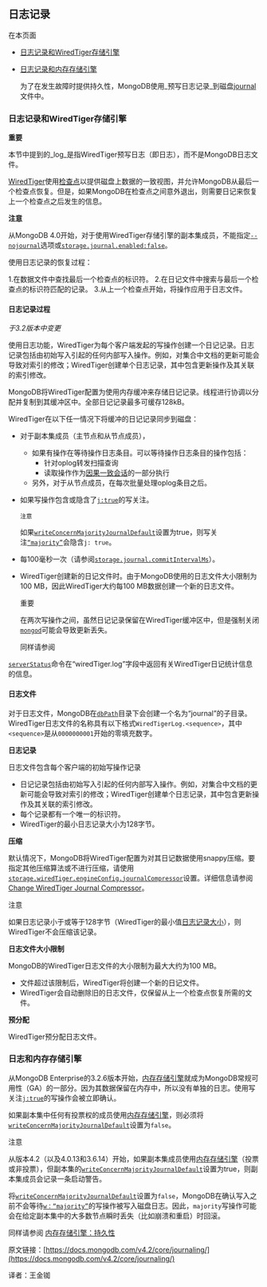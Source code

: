 ## 日志记录

在本页面

* [日志记录和WiredTiger存储引擎](https://docs.mongodb.com/v4.2/core/journaling/#journaling-and-the-wiredtiger-storage-engine)
* [日志记录和内存存储引擎](https://docs.mongodb.com/v4.2/core/journaling/#journaling-and-the-in-memory-storage-engine)

  为了在发生故障时提供持久性，MongoDB使用_预写日志记录_到磁盘[journal](https://docs.mongodb.com/v4.2/reference/glossary/#term-journal)文件中。

### 日志记录和WiredTiger存储引擎

**重要**

本节中提到的_log_是指WiredTiger预写日志（即日志），而不是MongoDB日志文件。

[WiredTiger](https://docs.mongodb.com/v4.2/core/wiredtiger/)使用[检查点](https://docs.mongodb.com/v4.2/core/wiredtiger/#storage-wiredtiger-checkpoints)以提供磁盘上数据的一致视图，并允许MongoDB从最后一个检查点恢复。但是，如果MongoDB在检查点之间意外退出，则需要日记来恢复上一个检查点之后发生的信息。

**注意**

从MongoDB 4.0开始，对于使用WiredTiger存储引擎的副本集成员，不能指定[`--nojournal`](https://docs.mongodb.com/v4.2/reference/program/mongod/#cmdoption-mongod-nojournal)选项或[`storage.journal.enabled:false`](https://docs.mongodb.com/v4.2/reference/configuration-options/#storage.journal.enabled)。

使用日志记录的恢复过程：

1.在数据文件中查找最后一个检查点的标识符。 2.在日记文件中搜索与最后一个检查点的标识符匹配的记录。 3.从上一个检查点开始，将操作应用于日志文件。

#### 日志记录过程

_于3.2版本中变更_

使用日志功能，WiredTiger为每个客户端发起的写操作创建一个日记记录。日志记录包括由初始写入引起的任何内部写入操作。例如，对集合中文档的更新可能会导致对索引的修改；WiredTiger创建单个日志记录，其中包含更新操作及其关联的索引修改。

MongoDB将WiredTiger配置为使用内存缓冲来存储日记记录。线程进行协调以分配并复制到其缓冲区中。全部日记记录最多可缓存128kB。

WiredTiger在以下任一情况下将缓冲的日记记录同步到磁盘：

* 对于副本集成员（主节点和从节点成员），
  * 如果有操作在等待操作日志条目。可以等待操作日志条目的操作包括：
    * 针对oplog转发扫描查询
    * 读取操作作为[因果一致会话](https://docs.mongodb.com/v4.2/core/read-isolation-consistency-recency/#causal-consistency)的一部分执行
  * 另外，对于从节点成员，在每次批量处理oplog条目之后。
* 如果写操作包含或隐含了[`j:true`](https://docs.mongodb.com/v4.2/reference/write-concern/#writeconcern.j)的写关注。

  ```text
  注意
  ```

  如果[`writeConcernMajorityJournalDefault`](https://docs.mongodb.com/v4.2/reference/replica-configuration/#rsconf.writeConcernMajorityJournalDefault)设置为true，则写关注[`“majority”`](https://docs.mongodb.com/v4.2/reference/write-concern/#writeconcern.%22majority%22)会隐含`j: true`。

* 每100毫秒一次（请参阅[`storage.journal.commitIntervalMs`](https://docs.mongodb.com/v4.2/reference/configuration-options/#storage.journal.commitIntervalMs)）。
* WiredTiger创建新的日记文件时。由于MongoDB使用的日志文件大小限制为100 MB，因此WiredTiger大约每100 MB数据创建一个新的日志文件。

  重要

  在两次写操作之间，虽然日记记录保留在WiredTiger缓冲区中，但是强制关闭[`mongod`](https://docs.mongodb.com/v4.2/reference/program/mongod/#bin.mongod)可能会导致更新丢失。

  同样请参阅

[`serverStatus`](https://docs.mongodb.com/v4.2/reference/command/serverStatus/#dbcmd.serverStatus)命令在“wiredTiger.log”字段中返回有关WiredTiger日记统计信息的信息。

#### 日志文件

对于日志文件，MongoDB在[`dbPath`](https://docs.mongodb.com/v4.2/reference/configuration-options/#storage.dbPath)目录下会创建一个名为“journal”的子目录。 WiredTiger日志文件的名称具有以下格式`WiredTigerLog.<sequence>`，其中`<sequence>`是从`0000000001`开始的零填充数字。

**日志记录**

日志文件包含每个客户端的初始写操作记录

* 日记记录包括由初始写入引起的任何内部写入操作。例如，对集合中文档的更新可能会导致对索引的修改；WiredTiger创建单个日志记录，其中包含更新操作及其关联的索引修改。
* 每个记录都有一个唯一的标识符。
* WiredTiger的最小日志记录大小为128字节。

**压缩**

默认情况下，MongoDB将WiredTiger配置为对其日记数据使用snappy压缩。要指定其他压缩算法或不进行压缩，请使用[`storage.wiredTiger.engineConfig.journalCompressor`](https://docs.mongodb.com/v4.2/reference/configuration-options/#storage.wiredTiger.engineConfig%20.journalCompressor)设置。详细信息请参阅[Change WiredTiger Journal Compressor](https://docs.mongodb.com/v4.2/tutorial/manage-journaling/#manage-journaling-change-wt-journal-compressor)。

注意

如果日志记录小于或等于128字节（WiredTiger的最小值[日志记录大小](https://docs.mongodb.com/v4.2/core/journaling/#wt-jouraling-record)），则WiredTiger不会压缩该记录。

**日志文件大小限制**

MongoDB的WiredTiger日志文件的大小限制为最大大约为100 MB。

* 文件超过该限制后，WiredTiger将创建一个新的日记文件。
* WiredTiger会自动删除旧的日志文件，仅保留从上一个检查点恢复所需的文件。

**预分配**

WiredTiger预分配日志文件。

### 日志和内存存储引擎

从MongoDB Enterprise的3.2.6版本开始，[内存存储引擎](https://docs.mongodb.com/v4.2/core/inmemory/)就成为MongoDB常规可用性（GA）的一部分。因为其数据保留在内存中，所以没有单独的日志。使用写关注[`j:true`](https://docs.mongodb.com/v4.2/reference/write-concern/#writeconcern.j)的写操作会被立即确认。

如果副本集中任何有投票权的成员使用[内存存储引擎](https://docs.mongodb.com/v4.2/core/inmemory/#storage-inmemory)，则必须将[`writeConcernMajorityJournalDefault`](https://docs.mongodb.com/v4.2/reference/replica-configuration/#rsconf.writeConcernMajorityJournalDefault)设置为`false`。

注意

从版本4.2（以及4.0.13和3.6.14）开始，如果副本集成员使用[内存存储引擎](https://docs.mongodb.com/v4.2/core/inmemory/)（投票或非投票），但副本集的[`writeConcernMajorityJournalDefault`](https://docs.mongodb.com/v4.2/reference/replica-configuration/#rsconf.writeConcernMajorityJournalDefault)设置为true，则副本集成员会记录一条启动警告。

将[`writeConcernMajorityJournalDefault`](https://docs.mongodb.com/v4.2/reference/replica-configuration/#rsconf.writeConcernMajorityJournalDefault)设置为`false`，MongoDB在确认写入之前不会等待[`w：“majority”`](https://docs.mongodb.com/v4.2/reference/write-concern/#writeconcern.%22majority%22)的写操作被写入磁盘日志。因此，`majority`写操作可能会在给定副本集中的大多数节点瞬时丢失（比如崩溃和重启）时回滚。

同样请参阅 [内存存储引擎：持久性](https://docs.mongodb.com/v4.2/core/inmemory/#inmemory-durability)

原文链接：[https://docs.mongodb.com/v4.2/core/journaling/](https://docs.mongodb.com/v4.2/core/journaling/)

译者：王金铷

